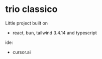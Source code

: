 # trio classico

Little project built on

-   react, bun, tailwind 3.4.14 and typescript

ide:

-   cursor.ai
